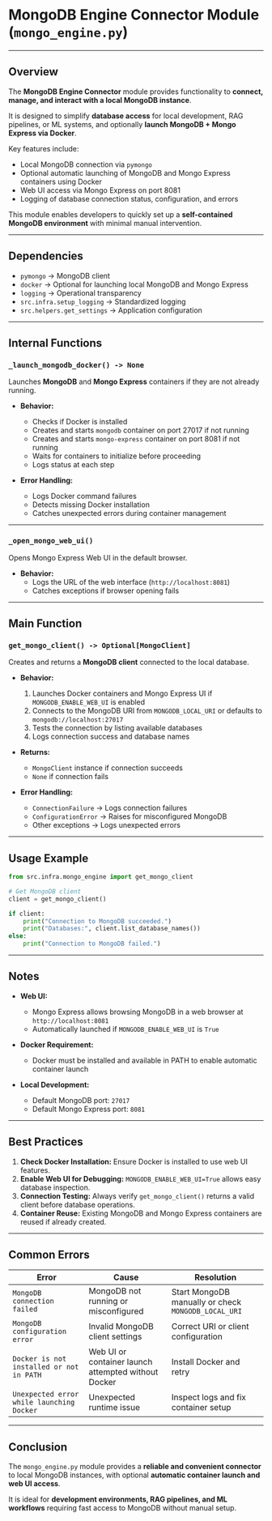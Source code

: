 # MongoDB Engine Connector Module (`mongo_engine.py`)

---

## Overview

The **MongoDB Engine Connector** module provides functionality to **connect, manage, and interact with a local MongoDB instance**.  

It is designed to simplify **database access** for local development, RAG pipelines, or ML systems, and optionally **launch MongoDB + Mongo Express via Docker**.

Key features include:

- Local MongoDB connection via `pymongo`  
- Optional automatic launching of MongoDB and Mongo Express containers using Docker  
- Web UI access via Mongo Express on port 8081  
- Logging of database connection status, configuration, and errors  

This module enables developers to quickly set up a **self-contained MongoDB environment** with minimal manual intervention.

---

## Dependencies

- `pymongo` → MongoDB client  
- `docker` → Optional for launching local MongoDB and Mongo Express  
- `logging` → Operational transparency  
- `src.infra.setup_logging` → Standardized logging  
- `src.helpers.get_settings` → Application configuration  

---

## Internal Functions

### `_launch_mongodb_docker() -> None`

Launches **MongoDB** and **Mongo Express** containers if they are not already running.

- **Behavior:**  
  - Checks if Docker is installed  
  - Creates and starts `mongodb` container on port 27017 if not running  
  - Creates and starts `mongo-express` container on port 8081 if not running  
  - Waits for containers to initialize before proceeding  
  - Logs status at each step  

- **Error Handling:**  
  - Logs Docker command failures  
  - Detects missing Docker installation  
  - Catches unexpected errors during container management  

---

### `_open_mongo_web_ui()`

Opens Mongo Express Web UI in the default browser.

- **Behavior:**  
  - Logs the URL of the web interface (`http://localhost:8081`)  
  - Catches exceptions if browser opening fails  

---

## Main Function

### `get_mongo_client() -> Optional[MongoClient]`

Creates and returns a **MongoDB client** connected to the local database.

- **Behavior:**  
  1. Launches Docker containers and Mongo Express UI if `MONGODB_ENABLE_WEB_UI` is enabled  
  2. Connects to the MongoDB URI from `MONGODB_LOCAL_URI` or defaults to `mongodb://localhost:27017`  
  3. Tests the connection by listing available databases  
  4. Logs connection success and database names  

- **Returns:**  
  - `MongoClient` instance if connection succeeds  
  - `None` if connection fails  

- **Error Handling:**  
  - `ConnectionFailure` → Logs connection failures  
  - `ConfigurationError` → Raises for misconfigured MongoDB  
  - Other exceptions → Logs unexpected errors  

---

## Usage Example

```python
from src.infra.mongo_engine import get_mongo_client

# Get MongoDB client
client = get_mongo_client()

if client:
    print("Connection to MongoDB succeeded.")
    print("Databases:", client.list_database_names())
else:
    print("Connection to MongoDB failed.")
````

---

## Notes

* **Web UI:**

  * Mongo Express allows browsing MongoDB in a web browser at `http://localhost:8081`
  * Automatically launched if `MONGODB_ENABLE_WEB_UI` is `True`

* **Docker Requirement:**

  * Docker must be installed and available in PATH to enable automatic container launch

* **Local Development:**

  * Default MongoDB port: `27017`
  * Default Mongo Express port: `8081`

---

## Best Practices

1. **Check Docker Installation:** Ensure Docker is installed to use web UI features.
2. **Enable Web UI for Debugging:** `MONGODB_ENABLE_WEB_UI=True` allows easy database inspection.
3. **Connection Testing:** Always verify `get_mongo_client()` returns a valid client before database operations.
4. **Container Reuse:** Existing MongoDB and Mongo Express containers are reused if already created.

---

## Common Errors

| Error                                     | Cause                                               | Resolution                                          |
| ----------------------------------------- | --------------------------------------------------- | --------------------------------------------------- |
| `MongoDB connection failed`               | MongoDB not running or misconfigured                | Start MongoDB manually or check `MONGODB_LOCAL_URI` |
| `MongoDB configuration error`             | Invalid MongoDB client settings                     | Correct URI or client configuration                 |
| `Docker is not installed or not in PATH`  | Web UI or container launch attempted without Docker | Install Docker and retry                            |
| `Unexpected error while launching Docker` | Unexpected runtime issue                            | Inspect logs and fix container setup                |

---

## Conclusion

The `mongo_engine.py` module provides a **reliable and convenient connector** to local MongoDB instances, with optional **automatic container launch and web UI access**.

It is ideal for **development environments, RAG pipelines, and ML workflows** requiring fast access to MongoDB without manual setup.

```
